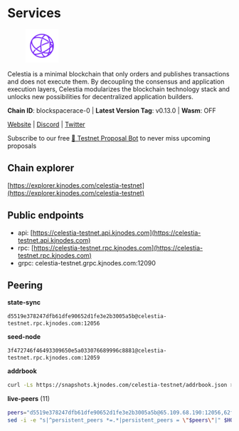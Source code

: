 # Services

<figure><img src="https://raw.githubusercontent.com/kj89/cosmos-images/main/logos/celestia.png" alt=""><figcaption></figcaption></figure>

Celestia is a minimal blockchain that only orders and publishes transactions and  does not execute them. By decoupling the consensus and application execution layers,  Celestia modularizes the blockchain technology stack and unlocks new possibilities  for decentralized application builders.

**Chain ID**: blockspacerace-0 | **Latest Version Tag**: v0.13.0 | **Wasm**: OFF

[Website](https://celestia.org) | [Discord](https://discord.gg/celestiacommunity) | [Twitter](https://twitter.com/CelestiaOrg)



Subscribe to our free [🤖 Testnet Proposal Bot](https://t.me/kjnodes_testnet_proposal_bot) to never miss upcoming proposals


## Chain explorer
[https://explorer.kjnodes.com/celestia-testnet](https://explorer.kjnodes.com/celestia-testnet)

## Public endpoints

* api: [https://celestia-testnet.api.kjnodes.com](https://celestia-testnet.api.kjnodes.com)
* rpc: [https://celestia-testnet.rpc.kjnodes.com](https://celestia-testnet.rpc.kjnodes.com)
* grpc: celestia-testnet.grpc.kjnodes.com:12090

## Peering

**state-sync**

```text
d5519e378247dfb61dfe90652d1fe3e2b3005a5b@celestia-testnet.rpc.kjnodes.com:12056
```

**seed-node**

```text
3f472746f46493309650e5a033076689996c8881@celestia-testnet.rpc.kjnodes.com:12059
```

**addrbook**
```bash
curl -Ls https://snapshots.kjnodes.com/celestia-testnet/addrbook.json > $HOME/.celestia-app/config/addrbook.json
```

**live-peers** (11)
```bash
peers="d5519e378247dfb61dfe90652d1fe3e2b3005a5b@65.109.68.190:12056,62f6abc162db99389f13a1cdf1abaeb6efb647a7@35.210.78.75:26656,6c73374cb78a543e2dd3eb218c29386392da2cf5@35.210.99.77:26656,bd958914e4baac42f1c28fbae24e920bb0072535@65.109.71.210:26656,ae95e8d93a0822a763823551c163d15d4cdce944@116.202.227.117:20656,5fa6853eb52bc3a5ff1fe56b988515d16644819a@65.21.232.33:2000,c97019ef9ee43e93ad9019514b612e6b8363c3fd@138.201.63.38:26686,0196b56324c6fd3dd31110d3cb06dc169a1e1310@194.62.97.31:26656,3cf4a639196a73028136cd590c4682a80d41c460@3.125.129.136:26656,f7916ed6f294f94740b98b5a7f21d368589fee56@202.61.194.254:60956,2b8f5b788108c593378ce0dad8faff180b854cb4@185.56.139.86:26656"
sed -i -e "s|^persistent_peers *=.*|persistent_peers = \"$peers\"|" $HOME/.celestia-app/config/config.toml
```
